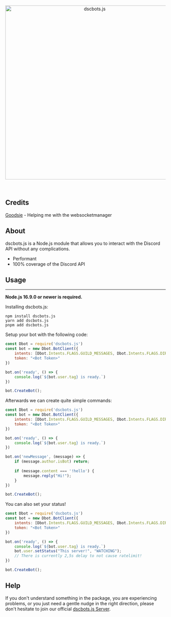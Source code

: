 <div align="center">
	<br />
	<p>
		<img src="https://cdn.discordapp.com/attachments/1005463875078078485/1028623915708334080/dscbots.png" width="546" alt="dscbots.js" />
	</p>
	<br />
</div>

## Credits
[Goodsie](https://github.com/gidsola) - Helping me with the websocketmanager

## About

dscbots.js is a Node.js module that allows you to interact with the
Discord API without any complications.


- Performant
- 100% coverage of the Discord API
  
## Usage
** **
**Node.js 16.9.0 or newer is required.**

Installing dscbots.js:

```sh-session
npm install dscbots.js
yarn add dscbots.js
pnpm add dscbots.js
```

Setup your bot with the following code:

```js
const Dbot = require('dscbots.js')
const bot = new Dbot.BotClient({
    intents: [Dbot.Intents.FLAGS.GUILD_MESSAGES, Dbot.Intents.FLAGS.DIRECT_MESSAGES],
    token: "<Bot Token>"
})

bot.on('ready', () => {
    console.log(`${bot.user.tag} is ready.`)
})

bot.CreateBot();
```

Afterwards we can create quite simple commands:


```js
const Dbot = require('dscbots.js')
const bot = new Dbot.BotClient({
    intents: [Dbot.Intents.FLAGS.GUILD_MESSAGES, Dbot.Intents.FLAGS.DIRECT_MESSAGES],
    token: "<Bot Token>"
})

bot.on('ready', () => {
    console.log(`${bot.user.tag} is ready.`)
})

bot.on('newMessage', (message) => {
    if (message.author.isBot) return;
    
    if (message.content === '!hello') {
        message.reply("Hi!");
    }
})

bot.CreateBot();
```

You can also set your status!

```js
const Dbot = require('dscbots.js')
const bot = new Dbot.BotClient({
    intents: [Dbot.Intents.FLAGS.GUILD_MESSAGES, Dbot.Intents.FLAGS.DIRECT_MESSAGES],
    token: "<Bot Token>"
})

bot.on('ready', () => {
    console.log(`${bot.user.tag} is ready.`)
    bot.user.setStatus("This server!", "WATCHING");
    // There is currently 2,5s delay to not cause ratelimit!
})

bot.CreateBot();
```

## Help

If you don't understand something in the package, you are experiencing problems, or you just need a gentle
nudge in the right direction, please don't hesitate to join our official [dscbots.js Server](https://discord.gg/YM9KxHpcWb).